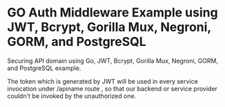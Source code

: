 # GO Auth Middleware Example using JWT, Bcrypt, Gorilla Mux, Negroni, GORM, and PostgreSQL

<p>Securing API domain using Go, JWT, Bcrypt, Gorilla Mux, Negroni, GORM, and PostgreSQL example.</p>
<p>The token which is generated by JWT will be used in every service invocation under /apiname route , so that our backend or service provider couldn't be invoked by the unauthorized one.</p>
